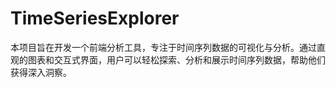 # TimeSeriesExplorer
本项目旨在开发一个前端分析工具，专注于时间序列数据的可视化与分析。通过直观的图表和交互式界面，用户可以轻松探索、分析和展示时间序列数据，帮助他们获得深入洞察。
